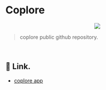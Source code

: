 # Coplore

<p align="center">
  <img src="https://raw.githubusercontent.com/coplore/coplore_image-storage/main/gif/coin.gif" />
</p>

> coplore public github repository.

<br />

## 🔗 Link.

- <a href="https://www.coplore.com/" target="_blank" rel="noreferrer">coplore app</a>

<br />

